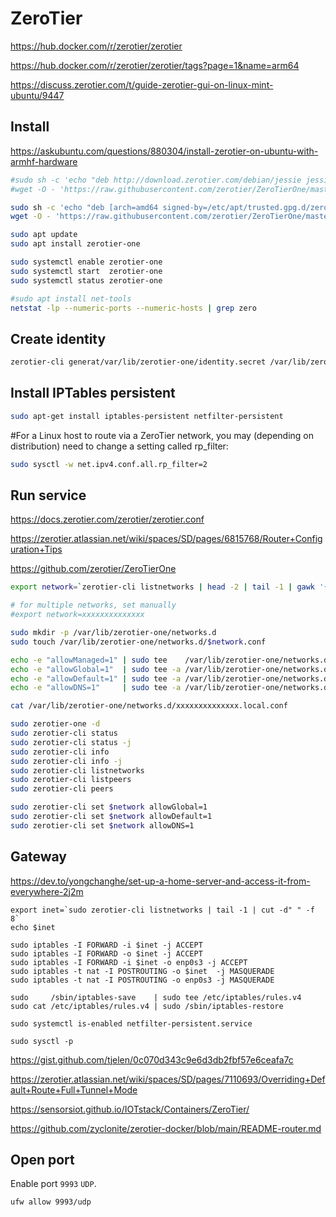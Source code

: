 # ZeroTier

<https://hub.docker.com/r/zerotier/zerotier>

<https://hub.docker.com/r/zerotier/zerotier/tags?page=1&name=arm64>

<https://discuss.zerotier.com/t/guide-zerotier-gui-on-linux-mint-ubuntu/9447>

## Install

<https://askubuntu.com/questions/880304/install-zerotier-on-ubuntu-with-armhf-hardware>

```bash
#sudo sh -c 'echo "deb http://download.zerotier.com/debian/jessie jessie main #ZeroTier" > /etc/apt/sources.list.d/zerotier.list'
#wget -O - 'https://raw.githubusercontent.com/zerotier/ZeroTierOne/master/doc/contact%40zerotier.com.gpg' | sudo apt-key add -

sudo sh -c 'echo "deb [arch=amd64 signed-by=/etc/apt/trusted.gpg.d/zerotier.com.gpg] http://download.zerotier.com/debian/jessie jessie main #ZeroTier" > /etc/apt/sources.list.d/zerotier.list'
wget -O - 'https://raw.githubusercontent.com/zerotier/ZeroTierOne/master/doc/contact%40zerotier.com.gpg' | sudo gpg --dearmour -o /etc/apt/trusted.gpg.d/zerotier.com.gpg

sudo apt update
sudo apt install zerotier-one

sudo systemctl enable zerotier-one
sudo systemctl start  zerotier-one
sudo systemctl status zerotier-one

#sudo apt install net-tools
netstat -lp --numeric-ports --numeric-hosts | grep zero
```

## Create identity

```bash
zerotier-cli generat/var/lib/zerotier-one/identity.secret /var/lib/zerotier-one/identity.public YY
```

## Install IPTables persistent

```bash
sudo apt-get install iptables-persistent netfilter-persistent
```
#For a Linux host to route via a ZeroTier network, you may
(depending on distribution) need to change a setting called rp_filter:

```bash
sudo sysctl -w net.ipv4.conf.all.rp_filter=2
```

## Run service

<https://docs.zerotier.com/zerotier/zerotier.conf>

<https://zerotier.atlassian.net/wiki/spaces/SD/pages/6815768/Router+Configuration+Tips>

<https://github.com/zerotier/ZeroTierOne>

```bash
export network=`zerotier-cli listnetworks | head -2 | tail -1 | gawk '{ print $3 }'`

# for multiple networks, set manually
#export network=xxxxxxxxxxxxxx

sudo mkdir -p /var/lib/zerotier-one/networks.d
sudo touch /var/lib/zerotier-one/networks.d/$network.conf

echo -e "allowManaged=1" | sudo tee    /var/lib/zerotier-one/networks.d/$network.local.conf
echo -e "allowGlobal=1"  | sudo tee -a /var/lib/zerotier-one/networks.d/$network.local.conf
echo -e "allowDefault=1" | sudo tee -a /var/lib/zerotier-one/networks.d/$network.local.conf
echo -e "allowDNS=1"     | sudo tee -a /var/lib/zerotier-one/networks.d/$network.local.conf

cat /var/lib/zerotier-one/networks.d/xxxxxxxxxxxxxx.local.conf

sudo zerotier-one -d
sudo zerotier-cli status
sudo zerotier-cli status -j
sudo zerotier-cli info
sudo zerotier-cli info -j
sudo zerotier-cli listnetworks
sudo zerotier-cli listpeers
sudo zerotier-cli peers

sudo zerotier-cli set $network allowGlobal=1
sudo zerotier-cli set $network allowDefault=1
sudo zerotier-cli set $network allowDNS=1
```

## Gateway

<https://dev.to/yongchanghe/set-up-a-home-server-and-access-it-from-everywhere-2j2m>

```
export inet=`sudo zerotier-cli listnetworks | tail -1 | cut -d" " -f 8`
echo $inet

sudo iptables -I FORWARD -i $inet -j ACCEPT
sudo iptables -I FORWARD -o $inet -j ACCEPT
sudo iptables -I FORWARD -i $inet -o enp0s3 -j ACCEPT
sudo iptables -t nat -I POSTROUTING -o $inet  -j MASQUERADE
sudo iptables -t nat -I POSTROUTING -o enp0s3 -j MASQUERADE

sudo     /sbin/iptables-save    | sudo tee /etc/iptables/rules.v4
sudo cat /etc/iptables/rules.v4 | sudo /sbin/iptables-restore

sudo systemctl is-enabled netfilter-persistent.service

sudo sysctl -p
```

<https://gist.github.com/tjelen/0c070d343c9e6d3db2fbf57e6ceafa7c>

<https://zerotier.atlassian.net/wiki/spaces/SD/pages/7110693/Overriding+Default+Route+Full+Tunnel+Mode>

<https://sensorsiot.github.io/IOTstack/Containers/ZeroTier/>

<https://github.com/zyclonite/zerotier-docker/blob/main/README-router.md>

## Open port

Enable port `9993` `UDP`.

`ufw allow 9993/udp`

